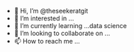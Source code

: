 - 👋 Hi, I’m @theseekeratgit
- 👀 I’m interested in ...
- 🌱 I’m currently learning ...data science
- 💞️ I’m looking to collaborate on ...
- 📫 How to reach me ...

<!---
theseekeratgit/theseekeratgit is a ✨ special ✨ repository because its `README.md` (this file) appears on your GitHub profile.
You can click the Preview link to take a look at your changes.
--->
